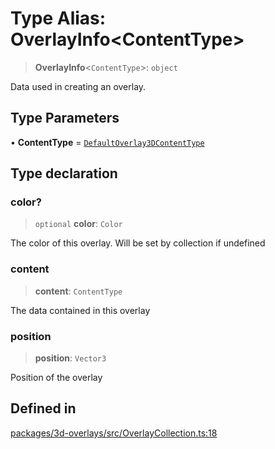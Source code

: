 # Type Alias: OverlayInfo\<ContentType\>

> **OverlayInfo**\<`ContentType`\>: `object`

Data used in creating an overlay.

## Type Parameters

• **ContentType** = [`DefaultOverlay3DContentType`](DefaultOverlay3DContentType.md)

## Type declaration

### color?

> `optional` **color**: `Color`

The color of this overlay. Will be set by collection if undefined

### content

> **content**: `ContentType`

The data contained in this overlay

### position

> **position**: `Vector3`

Position of the overlay

## Defined in

[packages/3d-overlays/src/OverlayCollection.ts:18](https://github.com/cognitedata/reveal/blob/2acd9d17229d2bc8e309653b4d6a39ad941e44f1/viewer/packages/3d-overlays/src/OverlayCollection.ts#L18)
